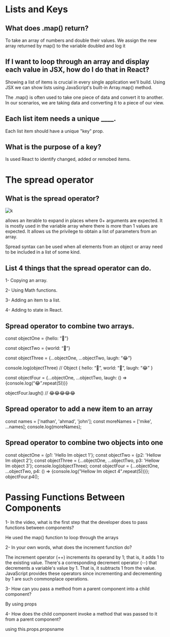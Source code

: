 # Lists and Keys

## What does .map() return?

To take an array of numbers and double their values. We assign the new array returned by map() to the variable doubled and log it

## If I want to loop through an array and display each value in JSX, how do I do that in React?

Showing a list of items is crucial in every single application we'll build. Using JSX we can show lists using JavaScript's built-in Array.map() method.

The .map() is often used to take one piece of data and convert it to another. In our scenarios, we are taking data and converting it to a piece of our view.

##  Each list item needs a unique ____.

Each list item should have a unique "key" prop.

## What is the purpose of a key?

Is used React to identify changed, added or remobed items.

# The spread operator

## What is the spread operator?

![k](https://miro.medium.com/max/1000/1*oB0L8ezFrNnU9aR55BrEng.png)

allows an iterable to expand in places where 0+ arguments are expected. It is mostly used in the variable array where there is more than 1 values are expected. It allows us the privilege to obtain a list of parameters from an array.

Spread syntax can be used when all elements from an object or array need to be included in a list of some kind.

## List 4 things that the spread operator can do.

1- Copying an array.

2- Using Math functions.

3- Adding an item to a list.

4- Adding to state in React.

## Spread operator to combine two arrays.

const objectOne = {hello: “🤪”}

const objectTwo = {world: “🐻”}

const objectThree = {…objectOne, …objectTwo, laugh: “😂”}

console.log(objectThree) // Object { hello: “🤪”, world: “🐻”, laugh: “😂” }

const objectFour = {…objectOne, …objectTwo, laugh: () => {console.log(“😂”.repeat(5))}}

objectFour.laugh() // 😂😂😂😂😂

## Spread operator to add a new item to an array

const names = ['nathan', 'ahmad', 'john'];
const moreNames = ['mike', ...names];
console.log(moreNames);

## Spread operator to combine two objects into one

const objectOne = {p1: 'Hello Im object 1'};
const objectTwo = {p2: 'Hellow Im object 2'};
const objectThree = {...objectOne, ...objectTwo, p3: 'Hellow Im object 3'};
console.log(objectThree);
const objectFour = {...objectOne, ...objectTwo, p4: () => {console.log("Hellow Im object 4".repeat(5))}};
objectFour.p4();

# Passing Functions Between Components

1- In the video, what is the first step that the developer does to pass functions between components?

He used the map() function to loop through the arrays 

2- In your own words, what does the increment function do?

The increment operator (++) increments its operand by 1; that is, it adds 1 to the existing value. There's a corresponding decrement operator (--) that decrements a variable's value by 1. That is, it subtracts 1 from the value. JavaScript provides these operators since incrementing and decrementing by 1 are such commonplace operations.

3- How can you pass a method from a parent component into a child component?

By using props 

4- How does the child component invoke a method that was passed to it from a parent component?

using this.props.propsname

